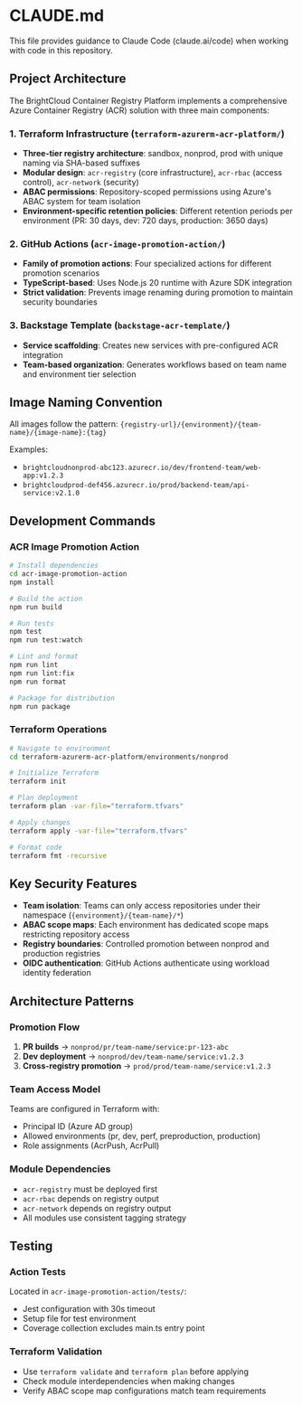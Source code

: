 # CLAUDE.md

This file provides guidance to Claude Code (claude.ai/code) when working with code in this repository.

## Project Architecture

The BrightCloud Container Registry Platform implements a comprehensive Azure Container Registry (ACR) solution with three main components:

### 1. Terraform Infrastructure (`terraform-azurerm-acr-platform/`)
- **Three-tier registry architecture**: sandbox, nonprod, prod with unique naming via SHA-based suffixes
- **Modular design**: `acr-registry` (core infrastructure), `acr-rbac` (access control), `acr-network` (security)
- **ABAC permissions**: Repository-scoped permissions using Azure's ABAC system for team isolation
- **Environment-specific retention policies**: Different retention periods per environment (PR: 30 days, dev: 720 days, production: 3650 days)

### 2. GitHub Actions (`acr-image-promotion-action/`)
- **Family of promotion actions**: Four specialized actions for different promotion scenarios
- **TypeScript-based**: Uses Node.js 20 runtime with Azure SDK integration
- **Strict validation**: Prevents image renaming during promotion to maintain security boundaries

### 3. Backstage Template (`backstage-acr-template/`)
- **Service scaffolding**: Creates new services with pre-configured ACR integration
- **Team-based organization**: Generates workflows based on team name and environment tier selection

## Image Naming Convention

All images follow the pattern: `{registry-url}/{environment}/{team-name}/{image-name}:{tag}`

Examples:
- `brightcloudnonprod-abc123.azurecr.io/dev/frontend-team/web-app:v1.2.3`
- `brightcloudprod-def456.azurecr.io/prod/backend-team/api-service:v2.1.0`

## Development Commands

### ACR Image Promotion Action
```bash
# Install dependencies
cd acr-image-promotion-action
npm install

# Build the action
npm run build

# Run tests
npm test
npm run test:watch

# Lint and format
npm run lint
npm run lint:fix
npm run format

# Package for distribution
npm run package
```

### Terraform Operations
```bash
# Navigate to environment
cd terraform-azurerm-acr-platform/environments/nonprod

# Initialize Terraform
terraform init

# Plan deployment
terraform plan -var-file="terraform.tfvars"

# Apply changes
terraform apply -var-file="terraform.tfvars"

# Format code
terraform fmt -recursive
```

## Key Security Features

- **Team isolation**: Teams can only access repositories under their namespace (`{environment}/{team-name}/*`)
- **ABAC scope maps**: Each environment has dedicated scope maps restricting repository access
- **Registry boundaries**: Controlled promotion between nonprod and production registries
- **OIDC authentication**: GitHub Actions authenticate using workload identity federation

## Architecture Patterns

### Promotion Flow
1. **PR builds** → `nonprod/pr/team-name/service:pr-123-abc`
2. **Dev deployment** → `nonprod/dev/team-name/service:v1.2.3`
3. **Cross-registry promotion** → `prod/prod/team-name/service:v1.2.3`

### Team Access Model
Teams are configured in Terraform with:
- Principal ID (Azure AD group)
- Allowed environments (pr, dev, perf, preproduction, production)
- Role assignments (AcrPush, AcrPull)

### Module Dependencies
- `acr-registry` must be deployed first
- `acr-rbac` depends on registry output
- `acr-network` depends on registry output
- All modules use consistent tagging strategy

## Testing

### Action Tests
Located in `acr-image-promotion-action/tests/`:
- Jest configuration with 30s timeout
- Setup file for test environment
- Coverage collection excludes main.ts entry point

### Terraform Validation
- Use `terraform validate` and `terraform plan` before applying
- Check module interdependencies when making changes
- Verify ABAC scope map configurations match team requirements